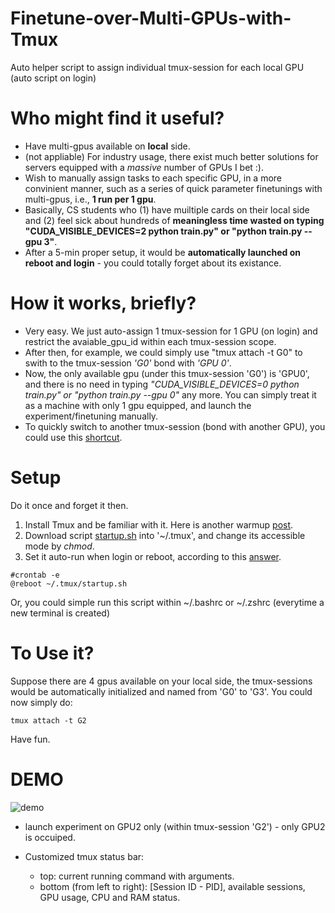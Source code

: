 # Finetune-over-Multi-GPUs-with-Tmux
Auto helper script to assign individual tmux-session for each local GPU (auto script on login)


# Who might find it useful?
+ Have multi-gpus available on **local** side.
+ (not appliable) For industry usage, there exist much better solutions for servers equipped with a _massive_ number of GPUs I bet :).
+ Wish to manually assign tasks to each specific GPU, in a more convinient manner, such as a series of quick parameter finetunings with multi-gpus, i.e., **1 run per 1 gpu**.
+ Basically, CS students who (1) have muiltiple cards on their local side and (2) feel sick about hundreds of **meaningless time wasted on typing "CUDA_VISIBLE_DEVICES=2 python train.py" or "python train.py --gpu 3"**. 
+ After a 5-min proper setup, it would be **automatically launched on reboot and login** - you could totally forget about its existance.

# How it works, briefly?
+ Very easy. We just auto-assign 1 tmux-session for 1 GPU (on login) and restrict the avaiable_gpu_id within each tmux-session scope. 
+ After then, for example, we could simply use "tmux attach -t G0" to swith to the tmux-session *'G0'* bond with *'GPU 0'*. 
+ Now, the only available gpu (under this tmux-session 'G0') is 'GPU0', and there is no need in typing *"CUDA_VISIBLE_DEVICES=0 python train.py" or "python train.py --gpu 0"* any more. You can simply treat it as a machine with only 1 gpu equipped, and launch the experiment/finetuning manually.
+ To quickly switch to another tmux-session (bond with another GPU), you could use this [shortcut](https://stackoverflow.com/questions/32790061/switch-between-sessions-in-tmux). 


# Setup
Do it once and forget it then.
1. Install Tmux and be familiar with it. Here is another warmup [post](https://www.notion.so/02bc5a1251d64ac0846b28eef9b67155#ec346bf4ecc546e2b7856c2f14aef76e).
2. Download script [startup.sh](https://github.com/chaoyivision/Finetune-over-Multi-GPUs-with-Tmux/blob/main/startup.sh) into '~/.tmux', and change its accessible mode by *chmod*.
3. Set it auto-run when login or reboot, according to this [answer](https://stackoverflow.com/questions/12973777/how-to-run-a-shell-script-at-startup).
```
#crontab -e
@reboot ~/.tmux/startup.sh
```

Or, you could simple run this script within ~/.bashrc or ~/.zshrc (everytime a new terminal is created)

# To Use it?
Suppose there are 4 gpus available on your local side, the tmux-sessions would be automatically initialized and named from 'G0' to 'G3'. You could now simply do:
```
tmux attach -t G2
```
Have fun.

# DEMO
![demo](https://user-images.githubusercontent.com/79236307/163664538-b94e64f3-9091-4f1e-bdc9-ed886bf92d23.png)
+ launch experiment on GPU2 only (within tmux-session 'G2') - only GPU2 is occuiped.

+ Customized tmux status bar:
  + top: current running command with arguments.
  + bottom (from left to right): \[Session ID - PID\], available sessions, GPU usage, CPU and RAM status.

